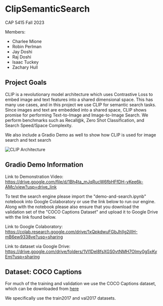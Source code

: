 # ClipSemanticSearch

CAP 5415 Fall 2023

Members:
* Charlee Mione
* Robin Perlman
* Jay Doshi
* Raj Doshi
* Isaac Tuckey
* Zachary Hull

## Project Goals

CLIP is a revolutionary model architecture which uses Contrastive Loss to embed image and text features into a shared dimensional space. This has many use cases, and in this project we use CLIP for semantic search tasks. Since images and text are embedded into a shared space, CLIP shows promise for performing Text-to-Image and Image-to-Image Search. We perform benchmarks such as Recall@k, Zero Shot Classification, and Search Speed/Space Complexity.

We also include a Gradio Demo as well to show how CLIP is used for image search and text search

![CLIP Architecture](https://miro.medium.com/v2/resize:fit:3662/1*tg7akErlMSyCLQxrMtQIYw.png)

## Gradio Demo Information

Link to Demonstration Video: https://drive.google.com/file/d/1Bh4ta_mJqRucW6fbHFfDH-yKee6k-AMc/view?usp=drive_link

To test the search engine please import the "demo-and-search.ipynb" notebook into Google Colaboratory or use the link below to run our engine. 
Along with the notebook please also ensure that you download the validation set of the "COCO Captions Dataset" and upload it to Google Drive with the link found below.  

Link to Google Colaboratory: https://colab.research.google.com/drive/1xQpkdwuFGbJhIIg2jIIH-mB6ew9338ve?usp=sharing

Link to dataset via Google Drive: https://drive.google.com/drive/folders/1Vl1Del8fsXGS0vtNMH7Olmy0g5xKyEmj?usp=sharing

## Dataset: COCO Captions

For much of the training and validation we use the COCO Captions dataset, which can be downloaded from [here](https://cocodataset.org/#home)

We specifically use the train2017 and val2017 datasets.
